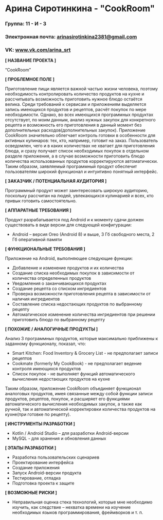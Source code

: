 # Арина Сиротинкина - "CookRoom"

### Группа: 11 - И - 3
### Электронная почта: arinasirotinkina2381@gmail.com
### VK: www.vk.com/arina_srt


**[ НАЗВАНИЕ ПРОЕКТА ]**

“CookRoom”

**[ ПРОБЛЕМНОЕ ПОЛЕ ]**

Приготовление пищи является важной частью жизни человека, поэтому необходимость контролировать количество продуктов на кухне и рассчитывать возможность приготовить нужное блюдо остаётся велика. Среди требований к сервисам и приложениям выделяется запись имеющихся продуктов и рецептов, расчёт покупок по мере необходимости. 
Однако, во всех имеющихся программных продуктах отсутствует, по моим данным, анализ нужных закупок для конкретного рецепта и возможность его приготовления в данный момент без дополнительных расходов(дополнительных закупок). Приложение CookRoom значительно облегчает контроль готовки в особенности для активных кулинаров: тех, кто, например, готовит на заказ. Пользователь осведомлен, чего и в каких количествах не хватает для приготовления блюда, и сразу получает список необходимых покупок в отдельном разделе приложения, а в случае возможности приготовить блюдо количества использованных продуктов корректируются автоматически. 
Таким образом, заявляемый программный продукт обеспечит пользователям широкий функционал и интуитивно понятный интерфейс.

**[ ЗАКАЗЧИК / ПОТЕНЦИАЛЬНАЯ АУДИТОРИЯ ]**

Программный продукт может заинтересовать широкую аудиторию, поскольку рассчитан на людей, увлекающихся кулинарией и всех, кто привык готовить самостоятельно.

**[ АППАРАТНЫЕ ТРЕБОВАНИЯ ]** 

Продукт разрабатывается под Android и к моменту сдачи должен существовать в виде версии для следующей конфигурации:

* Android – версия Oreo (Android 8) и выше, 3 Гб свободного места, 2 Гб оперативной памяти

**[ ФУНКЦИОНАЛЬНЫЕ ТРЕБОВАНИЯ ]**

Приложение на Android, выполняющее следующие функции:

* Добавление и изменение продуктов и их количества
* Создание списка необходимых покупок в зависимости от количества определенных продуктов
* Уведомления о заканчивающихся продуктах
* Создание рецепта со списком ингредиентов
* Проверка возможности приготовления рецепта в зависимости от наличия ингредиентов
* Составление списка недостающих продуктов по выбранному рецепту
* Автоматическое изменение количества ингредиентов при решении приготовить блюдо по выбранному рецепту

**[ ПОХОЖИЕ / АНАЛОГИЧНЫЕ ПРОДУКТЫ ]**

Анализ 3 программных продуктов, которые максимально приближены к заданному функционалу, показал, что:

* Smart Kitchen: Food Inventory & Grocery List - не предполагает записи рецептов
*	Cookmate (formerly My CookBook) - не предполагает ведение контроля имеющихся продуктов
* Список покупок - не выполняет функций автоматического вычисления недостающих продуктов на кухне

Таким образом, приложение CookRoom объединяет функционал аналоговых продуктов, имея связанные между собой функции записи продуктов, рецептов, покупок, и расширяет его функциями автоматического вычисления необходимых закупок, а также как ручной, так и автоматической корректировки количества продуктов на кухне(при готовке по рецепту).

**[ ИНСТРУМЕНТЫ РАЗРАБОТКИ ]**

*	Kotlin / Android Studio – для разработки Android-версии
*	MySQL - для хранения и обновления данных

**[ ЭТАПЫ РАЗРАБОТКИ ]**

*	Разработка пользовательских сценариев
*	Проектирование интерфейса
* Создание приложения
*	Запуск Android-версии продукта
*	Тестирование, отладка
*	Подготовка проекта к защите

**[ ВОЗМОЖНЫЕ РИСКИ ]**

*	Неправильная оценка стека технологий, которые мне необходимо изучить, как следствие – нехватка времени на изучение необходимых языков программирования, фреймворков и т. п.
